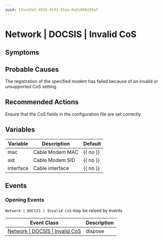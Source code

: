 ```yaml
---
uuid: 17ace2e2-4516-4142-81aa-6a2c8462d5af
---
```

# Network | DOCSIS | Invalid CoS

## Symptoms

## Probable Causes

The registration of the specified modem has failed because of an invalid or unsupported CoS setting.

## Recommended Actions

Ensure that the CoS fields in the configuration file are set correctly.

## Variables

Variable | Description | Default
--- | --- | ---
mac | Cable Modem MAC | {{ no }}
sid | Cable Modem SID | {{ no }}
interface | Cable interface | {{ no }}

## Events

### Opening Events
`Network | DOCSIS | Invalid CoS` may be raised by events

Event Class | Description
--- | ---
[Network \| DOCSIS \| Invalid CoS](../../../event-classes/network/docsis/invalid-cos.md) | dispose
